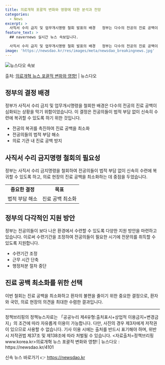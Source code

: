 ```yaml
---
title: 의료개혁 포괄적 변화와 영향에 대한 분석과 전망
categories:
  - News
excerpt: >
  사직서 수리 금지 및 업무개시명령 철회 발표의 배경   정부는 다수의 전공의 진료 공백이 심화되는 상황을 막…
feature_text: >
  ## navernews 실시간 뉴스 속보입니다.

  사직서 수리 금지 및 업무개시명령 철회 발표의 배경   정부는 다수의 전공의 진료 공백이 심화되는 상황을 막…
image: 'https://newsdao.kr/res/images/meta/newsdao_breakingnews.jpg'
---
```


![뉴스다오 속보](https://newsdao.kr/res/images/meta/newsdao_breakingnews.jpg)

<p>출처: <a href="https://newsdao.kr/4101" rel="dofollow">의료개혁 뉴스 포괄적 변화와 영향!</a> | 뉴스다오</p>

<h2 data-ke-size="size26">정부의 결정 배경</h2>
<p data-ke-size="size16">정부가 사직서 수리 금지 및 업무개시명령을 철회한 배경은 다수의 전공의 진료 공백이 심화되는 상황을 막기 위함이었습니다. 이 결정은 전공의들이 법적 부담 없이 신속히 수련에 복귀할 수 있도록 하기 위한 것입니다.</p>
<ul>
    <li>전공의 복귀를 촉진하여 진료 공백을 최소화</li>
    <li>전공의들의 법적 부담 해소</li>
    <li>의료 기관 내 진료 공백 방지</li>
</ul>

<h2 data-ke-size="size26">사직서 수리 금지명령 철회의 필요성</h2>
<p data-ke-size="size16">정부는 사직서 수리 금지명령을 철회하여 전공의들이 법적 부담 없이 신속히 수련에 복귀할 수 있도록 하고, 의료 현장의 진료 공백을 최소화하는 데 중점을 두었습니다.</p>
<table>
    <tr>
        <td style="text-align: center; height: 17px;"><b>중요한 결정</b></td>
        <td style="text-align: center; height: 17px;"><b>목표</b></td>
    </tr>
    <tr>
        <td style="text-align: center; height: 17px;">법적 부담 해소</td>
        <td style="text-align: center; height: 17px;">진료 공백 최소화</td>
    </tr>
</table>

<h2 data-ke-size="size26">정부의 다각적인 지원 방안</h2>
<p data-ke-size="size16">정부는 전공의들이 보다 나은 환경에서 수련할 수 있도록 다양한 지원 방안을 마련하고 있습니다. 이로써 수련기간을 조정하여 전공의들이 필요한 시기에 전문의를 취득할 수 있도록 지원합니다.</p>
<ul>
    <li>수련기간 조정</li>
    <li>근무 시간 단축</li>
    <li>행정처분 절차 중단</li>
</ul>

<h2 data-ke-size="size26">진료 공백 최소화를 위한 선택</h2>
<p data-ke-size="size16">이번 철회는 진료 공백을 최소화하고 환자의 불편을 줄이기 위한 중요한 결정으로, 환자와 국민, 의료 현장의 의견을 최대한 수렴한 결과입니다.</p>
<hr>

<p data-ke-size="size16">정책브리핑의 정책뉴스자료는 「공공누리 제4유형:출처표시+상업적 이용금지+변경금지」의 조건에 따라 자유롭게 이용이 가능합니다. 다만, 사진의 경우 제3자에게 저작권이 있으므로 사용할 수 없습니다. 기사 이용 시에는 출처를 반드시 표기해야 하며, 위반 시 저작권법 제37조 및 제138조에 따라 처벌될 수 있습니다. <자료출처=정책브리핑 www.korea.kr>의료개혁 뉴스 포괄적 변화와 영향! | 뉴스다오  : https://newsdao.kr/4101</p> 

신속 뉴스 바로가기 👉 <a href="https://newsdao.kr" rel="dofollow">https://newsdao.kr</a>


